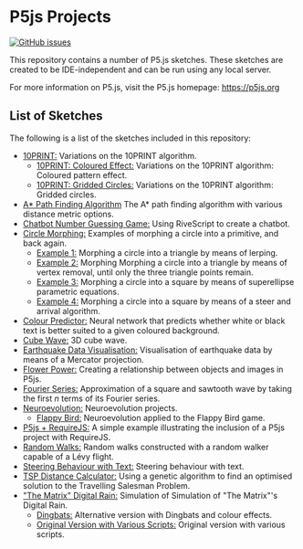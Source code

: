 # P5js Projects
[![GitHub issues](https://img.shields.io/github/issues/Carla-de-Beer/P5js-Projects.svg?style=flat-square)](https://github.com/Carla-de-Beer/P5js-Projects/issues)

This repository contains a number of P5.js sketches. These sketches are created to be IDE-independent and can be run using any local server.

For more information on P5.js, visit the P5.js homepage: https://p5js.org

## List of Sketches

The following is a list of the sketches included in this repository:

* [10PRINT:](https://github.com/Carla-de-Beer/P5js-Projects/tree/master/10PRINT) Variations on the 10PRINT algorithm.
  * [10PRINT: Coloured Effect:](https://github.com/Carla-de-Beer/P5js-Projects/tree/master/10PRINT/10PRINT-coloured-effect) Variations on the 10PRINT algorithm: Coloured pattern effect.
  * [10PRINT: Gridded Circles:](https://github.com/Carla-de-Beer/P5js-Projects/tree/master/10PRINT/10PRINT-gridded-circles) Variations on the 10PRINT algorithm: Gridded circles.
* [A* Path Finding Algorithm](https://github.com/Carla-de-Beer/P5js-Projects/tree/master/A*-path-finding-algorithm) The A* path finding algorithm with various distance metric options.
* [Chatbot Number Guessing Game:](https://github.com/Carla-de-Beer/P5js-Projects/tree/master/chatbot-number-guessing-game) Using RiveScript to create a chatbot.
* [Circle Morphing:](https://github.com/Carla-de-Beer/P5js-Projects/tree/master/circle-morphing) Examples of morphing a circle into a primitive, and back again.
  * [Example 1:](https://github.com/Carla-de-Beer/P5js-Projects/blob/master/circle-morphing/circle-morph-lerp/sketch.js) Morphing a circle into a triangle by means of lerping.
  * [Example 2:](https://github.com/Carla-de-Beer/P5js-Projects/blob/master/circle-morphing/circle-morph-vertex-removal/sketch.js) Morphing Morphing a circle into a triangle by means of vertex removal, until only the three triangle points remain.
  * [Example 3:](https://github.com/Carla-de-Beer/P5js-Projects/blob/master/circle-morphing/circle-morph-super-ellipse/sketch.js) Morphing a circle into a square by means of superellipse parametric equations.
  * [Example 4:](https://github.com/Carla-de-Beer/P5js-Projects/blob/master/circle-morphing/circle-morph-steer/sketch.js) Morphing a circle into a square by means of a steer and arrival algorithm.
* [Colour Predictor:](https://github.com/Carla-de-Beer/P5js-Projects/tree/master/colour-predictor) Neural network that predicts whether white or black text is better suited to a given coloured background.
* [Cube Wave:](https://github.com/Carla-de-Beer/P5js-Projects/tree/master/cube-wave) 3D cube wave.
* [Earthquake Data Visualisation:](https://github.com/Carla-de-Beer/P5js-Projects/tree/master/Earthquake%20Data%20Visualisation) Visualisation of earthquake data by means of a Mercator projection.
* [Flower Power:](https://github.com/Carla-de-Beer/P5js-Projects/tree/master/flower-power) Creating a relationship between objects and images in P5js.
* [Fourier Series:](https://github.com/Carla-de-Beer/P5js-Projects/tree/master/fourier-series) Approximation of a square and sawtooth wave by taking the first *n* terms of its Fourier series.
* [Neuroevolution:](https://github.com/Carla-de-Beer/P5js-Projects/tree/master/neuroevolution) Neuroevolution projects.
	* [Flappy Bird:](https://github.com/Carla-de-Beer/P5js-Projects/tree/master/neuroevolution/flappy-bird) Neuroevolution applied to the Flappy Bird game.
* [P5js + RequireJS:](https://github.com/Carla-de-Beer/P5js/tree/master/P5js-with-requirejs) A simple example illustrating the inclusion of a P5js project with RequireJS.
* [Random Walks:](https://github.com/Carla-de-Beer/P5js-Projects/tree/master/random-walk) Random walks constructed with a random walker capable of a Lévy flight.
* [Steering Behaviour with Text:](https://github.com/Carla-de-Beer/P5js-Projects/tree/master/steering-behaviour-with-text) Steering behaviour with text.
* [TSP Distance Calculator:](https://github.com/Carla-de-Beer/P5js-Projects/tree/master/TSP-distance-calculator) Using a genetic algorithm to find an optimised solution to the Travelling Salesman Problem.
* ["The Matrix" Digital Rain:](https://github.com/Carla-de-Beer/P5js-Projects/tree/master/the-matrix-digital-rain) Simulation of Simulation of "The Matrix"'s Digital Rain.
  * [Dingbats:](https://github.com/Carla-de-Beer/P5js-Projects/tree/master/the-matrix-digital-rain/dingbats) Alternative version with Dingbats and colour effects.
  * [Original Version with Various Scripts:](https://github.com/Carla-de-Beer/P5js-Projects/tree/master/the-matrix-digital-rain/original-version-with-various-scripts) Original version with various scripts.
